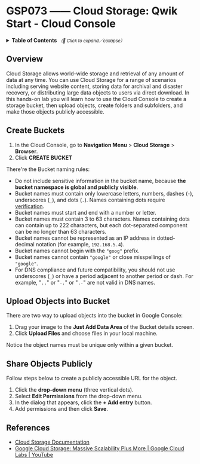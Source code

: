 # GSP073 —— Cloud Storage: Qwik Start - Cloud Console

<details>
  <summary>
    <strong>Table of Contents</strong>
    <small><em>（🔎 Click to expand／collapse）</em></small>
  </summary>

- [GSP073 —— Cloud Storage: Qwik Start - Cloud Console](#gsp073--cloud-storage-qwik-start---cloud-console)
  - [Overview](#overview)
  - [Create Buckets](#create-buckets)
  - [Upload Objects into Bucket](#upload-objects-into-bucket)
  - [Share Objects Publicly](#share-objects-publicly)
  - [References](#references)

</details>

## Overview

Cloud Storage allows world-wide storage and retrieval of any amount of data at any time. You can use Cloud Storage for a range of scenarios including serving website content, storing data for archival and disaster recovery, or distributing large data objects to users via direct download. In this hands-on lab you will learn how to use the Cloud Console to create a storage bucket, then upload objects, create folders and subfolders, and make those objects publicly accessible.

## Create Buckets

1. In the Cloud Console, go to **Navigation Menu** > **Cloud Storage** > **Browser**.
2. Click **CREATE BUCKET**

There're the Bucket naming rules:

- Do not include sensitive information in the bucket name, because **the bucket namespace is global and publicly visible**.
- Bucket names must contain only lowercase letters, numbers, dashes (-), underscores (`_`), and dots (`.`). Names containing dots require [verification](https://cloud.google.com/storage/docs/domain-name-verification).
- Bucket names must start and end with a number or letter.
- Bucket names must contain 3 to 63 characters. Names containing dots can contain up to 222 characters, but each dot-separated component can be no longer than 63 characters.
- Bucket names cannot be represented as an IP address in dotted-decimal notation (for example, `192.168.5.4`).
- Bucket names cannot begin with the `"goog"` prefix.
- Bucket names cannot contain `"google"` or close misspellings of `"google"`.
- For DNS compliance and future compatibility, you should not use underscores (`_`) or have a period adjacent to another period or dash. For example, "`..`" or "`-.`" or "`.-`" are not valid in DNS names.


## Upload Objects into Bucket

There are two way to upload objects into the bucket in Google Console:

1. Drag your image to the **Just Add Data Area** of the Bucket details screen.
2. Click **Upload Files** and choose files in your local machine.

Notice the object names must be unique only within a given bucket.

## Share Objects Publicly

Follow steps below to create a publicly accessible URL for the object.

1. Click the **drop-down menu** (three vertical dots).
2. Select **Edit Permissions** from the drop-down menu.
3. In the dialog that appears, click the **+ Add entry** button.
4. Add permissions and then click **Save**.

## References

- [Cloud Storage Documentation](https://cloud.google.com/storage/docs)
- [Google Cloud Storage: Massive Scalability Plus More | Google Cloud Labs | YouTube](https://www.youtube.com/watch?v=081hh6EzlTk)